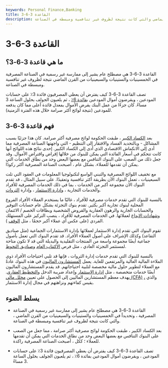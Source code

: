 ```yaml
---
keywords: Personal Finance,Banking
title: 3-6-3 القاعدة
description: القاعدة 3-6-3 هي مصطلح عام يشير إلى ممارسة غير رسمية في الصناعة المصرفية في الخمسينيات والستينيات والسبعينيات من القرن الماضي والتي كانت نتيجة لظروف غير تنافسية ومبسطة في الصناعة.
---
```


# 3-6-3 القاعدة
## ما هي قاعدة 3-6-3؟

القاعدة 3-6-3 هي مصطلح عام يشير إلى ممارسة غير رسمية في الصناعة المصرفية في الخمسينيات والستينيات والسبعينيات من القرن الماضي نتيجة لظروف غير تنافسية ومبسطة في الصناعة.

تصف القاعدة 3-6-3 كيف يفترض أن يعطي المصرفيون فائدة 3٪ على حسابات المودعين ، ويقرضون أموال المودعين [بفائدة 6٪](/interest) ، ثم يلعبون الجولف بحلول الساعة 3 مساءً. كان جزءًا من عمل البنك يقرض الأموال بمعدل فائدة أعلى مما كان يدفعه للمودعين (نتيجة لوائح أكثر صرامة خلال هذه الفترة الزمنية).

## فهم قاعدة 3-6-3

بعد [الكساد الكبير](/great_depression) ، طبقت الحكومة لوائح مصرفية أكثر صرامة. كان هذا جزئيًا بسبب المشاكل - وبالتحديد الفساد والافتقار إلى التنظيم - التي واجهتها الصناعة المصرفية مما أدى إلى الانكماش الاقتصادي الذي أدى إلى الكساد الكبير. إحدى نتائج هذه اللوائح أنها كانت تتحكم في أسعار الفائدة التي يمكن للبنوك من خلالها إقراض واقتراض الأموال. وقد جعل ذلك من الصعب على البنوك التنافس مع بعضها البعض وحد من نطاق الخدمات التي يمكن أن تقدمها للعملاء. بشكل عام ، أصبحت الصناعة المصرفية أكثر ركودًا.

مع تخفيف اللوائح المصرفية والتبني الواسع لتكنولوجيا المعلومات في العقود التي تلت السبعينيات ، تعمل البنوك الآن بطريقة أكثر تنافسية وتعقيدًا. على سبيل المثال ، قد تقدم البنوك الآن مجموعة أكبر من الخدمات ، بما في ذلك الخدمات المصرفية للأفراد والخدمات التجارية ، [وإدارة الاستثمار](/investment-management) ، وإدارة [الثروات](/wealthmanagement).

بالنسبة للبنوك التي تقدم خدمات مصرفية للأفراد ، غالبًا ما يستخدم العملاء الأفراد الفروع المحلية لبنوك تجارية أكبر بكثير. تقدم بنوك التجزئة بشكل عام حسابات التوفير والحسابات الجارية والرهون العقارية والقروض الشخصية وبطاقات الخصم / الائتمان [وشهادات الإيداع](/certificateofdeposit) لعملائها. في الخدمات المصرفية للأفراد ، ينصب التركيز على المستهلك الفردي (على عكس أي عملاء أكبر حجمًا ، مثل [الوقف](/endowment) ).

تقوم البنوك التي تقدم إدارة الاستثمار لعملائها بإدارة الاستثمارات الجماعية (مثل صناديق التقاعد) وكذلك الإشراف على أصول العملاء الأفراد. قد تقدم البنوك التي تعمل بأصول جماعية أيضًا مجموعة واسعة من المنتجات التقليدية والبديلة التي قد لا تكون متاحة لمستثمر التجزئة العادي ، مثل فرص [الاكتتاب العام](/ipo) [وصناديق التحوط](/hedgefund).

بالنسبة للبنوك التي تقدم خدمات إدارة الثروات ، فإنها قد تلبي احتياجات الأفراد ذوي الملاءة المالية العالية والمرتفعين للغاية. يعمل [المستشارون الماليون](/financial-advisor) في هذه البنوك عادةً مع العملاء لتطوير حلول مالية مخصصة لتلبية احتياجاتهم. قد يقدم المستشارون الماليون أيضًا خدمات متخصصة ، مثل [إدارة الاستثمار](/investment-management) وإعداد ضريبة الدخل [والتخطيط العقاري](/estateplanning). يهدف معظم المستشارين الماليين إلى الحصول على تعيين [محلل مالي (CFA)](/cfa) [،](/cfa) والذي يقيس كفاءتهم ونزاهتهم في مجال إدارة الاستثمار.

## يسلط الضوء

- القاعدة 3-6-3 هي مصطلح عام يشير إلى ممارسة غير رسمية في الصناعة المصرفية ، وتحديداً في الخمسينيات والستينيات والسبعينيات من القرن الماضي ، والتي كانت نتيجة لظروف غير تنافسية ومبسطة في الصناعة.

- بعد الكساد الكبير ، طبقت الحكومة لوائح مصرفية أكثر صرامة ، مما جعل من الصعب على البنوك التنافس مع بعضها البعض وحد من نطاق الخدمات التي يمكن أن تقدمها للعملاء ؛ ككل ، أصبحت الصناعة المصرفية راكدة.

- تصف القاعدة 3-6-3 كيف يفترض أن يعطي المصرفيون فائدة 3٪ على حسابات المودعين ، ويقرضون أموال المودعين بفائدة 6٪ ، ثم يلعبون الجولف بحلول الساعة 3 مساءً.

